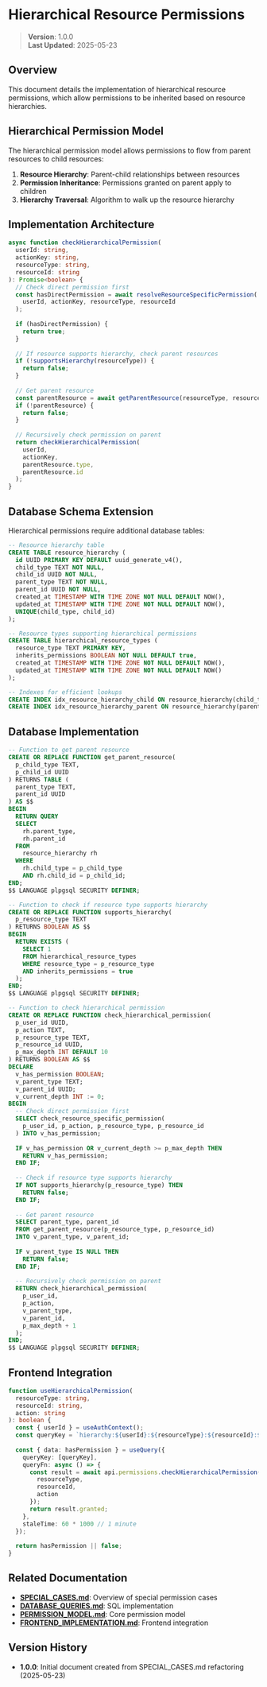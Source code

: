 
# Hierarchical Resource Permissions

> **Version**: 1.0.0  
> **Last Updated**: 2025-05-23

## Overview

This document details the implementation of hierarchical resource permissions, which allow permissions to be inherited based on resource hierarchies.

## Hierarchical Permission Model

The hierarchical permission model allows permissions to flow from parent resources to child resources:

1. **Resource Hierarchy**: Parent-child relationships between resources
2. **Permission Inheritance**: Permissions granted on parent apply to children
3. **Hierarchy Traversal**: Algorithm to walk up the resource hierarchy

## Implementation Architecture

```typescript
async function checkHierarchicalPermission(
  userId: string,
  actionKey: string,
  resourceType: string,
  resourceId: string
): Promise<boolean> {
  // Check direct permission first
  const hasDirectPermission = await resolveResourceSpecificPermission(
    userId, actionKey, resourceType, resourceId
  );
  
  if (hasDirectPermission) {
    return true;
  }
  
  // If resource supports hierarchy, check parent resources
  if (!supportsHierarchy(resourceType)) {
    return false;
  }
  
  // Get parent resource
  const parentResource = await getParentResource(resourceType, resourceId);
  if (!parentResource) {
    return false;
  }
  
  // Recursively check permission on parent
  return checkHierarchicalPermission(
    userId,
    actionKey,
    parentResource.type,
    parentResource.id
  );
}
```

## Database Schema Extension

Hierarchical permissions require additional database tables:

```sql
-- Resource hierarchy table
CREATE TABLE resource_hierarchy (
  id UUID PRIMARY KEY DEFAULT uuid_generate_v4(),
  child_type TEXT NOT NULL,
  child_id UUID NOT NULL,
  parent_type TEXT NOT NULL,
  parent_id UUID NOT NULL,
  created_at TIMESTAMP WITH TIME ZONE NOT NULL DEFAULT NOW(),
  updated_at TIMESTAMP WITH TIME ZONE NOT NULL DEFAULT NOW(),
  UNIQUE(child_type, child_id)
);

-- Resource types supporting hierarchical permissions
CREATE TABLE hierarchical_resource_types (
  resource_type TEXT PRIMARY KEY,
  inherits_permissions BOOLEAN NOT NULL DEFAULT true,
  created_at TIMESTAMP WITH TIME ZONE NOT NULL DEFAULT NOW(),
  updated_at TIMESTAMP WITH TIME ZONE NOT NULL DEFAULT NOW()
);

-- Indexes for efficient lookups
CREATE INDEX idx_resource_hierarchy_child ON resource_hierarchy(child_type, child_id);
CREATE INDEX idx_resource_hierarchy_parent ON resource_hierarchy(parent_type, parent_id);
```

## Database Implementation

```sql
-- Function to get parent resource
CREATE OR REPLACE FUNCTION get_parent_resource(
  p_child_type TEXT,
  p_child_id UUID
) RETURNS TABLE (
  parent_type TEXT,
  parent_id UUID
) AS $$
BEGIN
  RETURN QUERY
  SELECT 
    rh.parent_type,
    rh.parent_id
  FROM 
    resource_hierarchy rh
  WHERE 
    rh.child_type = p_child_type
    AND rh.child_id = p_child_id;
END;
$$ LANGUAGE plpgsql SECURITY DEFINER;

-- Function to check if resource type supports hierarchy
CREATE OR REPLACE FUNCTION supports_hierarchy(
  p_resource_type TEXT
) RETURNS BOOLEAN AS $$
BEGIN
  RETURN EXISTS (
    SELECT 1
    FROM hierarchical_resource_types
    WHERE resource_type = p_resource_type
    AND inherits_permissions = true
  );
END;
$$ LANGUAGE plpgsql SECURITY DEFINER;

-- Function to check hierarchical permission
CREATE OR REPLACE FUNCTION check_hierarchical_permission(
  p_user_id UUID,
  p_action TEXT,
  p_resource_type TEXT,
  p_resource_id UUID,
  p_max_depth INT DEFAULT 10
) RETURNS BOOLEAN AS $$
DECLARE
  v_has_permission BOOLEAN;
  v_parent_type TEXT;
  v_parent_id UUID;
  v_current_depth INT := 0;
BEGIN
  -- Check direct permission first
  SELECT check_resource_specific_permission(
    p_user_id, p_action, p_resource_type, p_resource_id
  ) INTO v_has_permission;
  
  IF v_has_permission OR v_current_depth >= p_max_depth THEN
    RETURN v_has_permission;
  END IF;
  
  -- Check if resource type supports hierarchy
  IF NOT supports_hierarchy(p_resource_type) THEN
    RETURN false;
  END IF;
  
  -- Get parent resource
  SELECT parent_type, parent_id 
  FROM get_parent_resource(p_resource_type, p_resource_id)
  INTO v_parent_type, v_parent_id;
  
  IF v_parent_type IS NULL THEN
    RETURN false;
  END IF;
  
  -- Recursively check permission on parent
  RETURN check_hierarchical_permission(
    p_user_id,
    p_action,
    v_parent_type,
    v_parent_id,
    p_max_depth + 1
  );
END;
$$ LANGUAGE plpgsql SECURITY DEFINER;
```

## Frontend Integration

```typescript
function useHierarchicalPermission(
  resourceType: string, 
  resourceId: string, 
  action: string
): boolean {
  const { userId } = useAuthContext();
  const queryKey = `hierarchy:${userId}:${resourceType}:${resourceId}:${action}`;
  
  const { data: hasPermission } = useQuery({
    queryKey: [queryKey],
    queryFn: async () => {
      const result = await api.permissions.checkHierarchicalPermission({
        resourceType,
        resourceId,
        action
      });
      return result.granted;
    },
    staleTime: 60 * 1000 // 1 minute
  });
  
  return hasPermission || false;
}
```

## Related Documentation

- **[SPECIAL_CASES.md](SPECIAL_CASES.md)**: Overview of special permission cases
- **[DATABASE_QUERIES.md](DATABASE_QUERIES.md)**: SQL implementation
- **[PERMISSION_MODEL.md](PERMISSION_MODEL.md)**: Core permission model
- **[FRONTEND_IMPLEMENTATION.md](FRONTEND_IMPLEMENTATION.md)**: Frontend integration

## Version History

- **1.0.0**: Initial document created from SPECIAL_CASES.md refactoring (2025-05-23)
